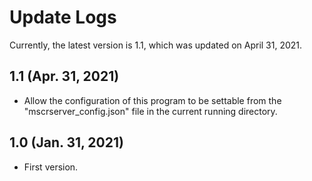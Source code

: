 # Update Logs
Currently, the latest version is 1.1, which was updated on April 31, 2021.

## 1.1 (Apr. 31, 2021)
- Allow the configuration of this program to be settable from the "mscrserver_config.json" file in the current running directory.

## 1.0 (Jan. 31, 2021)
- First version.